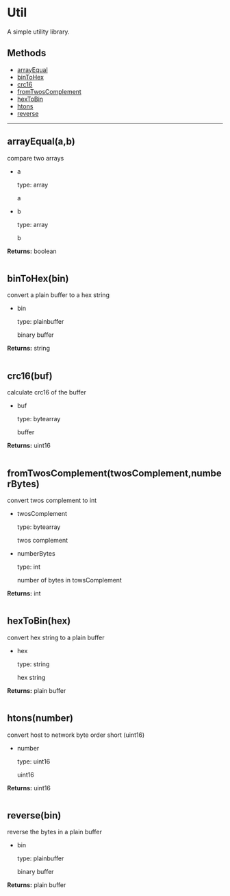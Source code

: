# Util

A simple utility library.

## Methods

- [arrayEqual](#arrayequalab)
- [binToHex](#bintohexbin)
- [crc16](#crc16buf)
- [fromTwosComplement](#fromtwoscomplementtwoscomplementnumberbytes)
- [hexToBin](#hextobinhex)
- [htons](#htonsnumber)
- [reverse](#reversebin)

---

## arrayEqual(a,b)

compare two arrays

- a

  type: array

  a

- b

  type: array

  b

**Returns:** boolean

```

```

## binToHex(bin)

convert a plain buffer to a hex string

- bin

  type: plainbuffer

  binary buffer

**Returns:** string

```

```

## crc16(buf)

calculate crc16 of the buffer

- buf

  type: bytearray

  buffer

**Returns:** uint16

```

```

## fromTwosComplement(twosComplement,numberBytes)

convert twos complement to int

- twosComplement

  type: bytearray

  twos complement

- numberBytes

  type: int

  number of bytes in towsComplement

**Returns:** int

```

```

## hexToBin(hex)

convert hex string to a plain buffer

- hex

  type: string

  hex string

**Returns:** plain buffer

```

```

## htons(number)

convert host to network byte order short (uint16)

- number

  type: uint16

  uint16

**Returns:** uint16

```

```

## reverse(bin)

reverse the bytes in a plain buffer

- bin

  type: plainbuffer

  binary buffer

**Returns:** plain buffer

```

```

